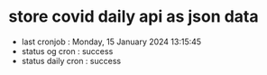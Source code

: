 # store covid daily api as json data

- last cronjob : Monday, 15 January 2024 13:15:45
- status og cron : success
- status daily cron : success
      
      